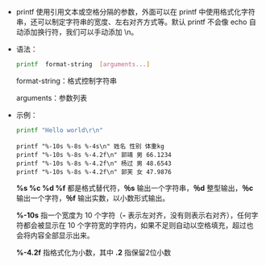 - printf 使用引用文本或空格分隔的参数，外面可以在 printf 中使用格式化字符串，还可以制定字符串的宽度、左右对齐方式等。默认 printf 不会像 echo 自动添加换行符，我们可以手动添加 \n。

- 语法：

  ```bash
  printf  format-string  [arguments...]
  ```
  
  format-string：格式控制字符串
  
  arguments：参数列表
  
- 示例：

  ```bash
  printf "Hello world\r\n"
  ```

  ```shell
  printf "%-10s %-8s %-4s\n" 姓名 性别 体重kg  
  printf "%-10s %-8s %-4.2f\n" 郭靖 男 66.1234
  printf "%-10s %-8s %-4.2f\n" 杨过 男 48.6543
  printf "%-10s %-8s %-4.2f\n" 郭芙 女 47.9876
  ```

  **%s %c %d %f** 都是格式替代符，**％s** 输出一个字符串，**％d** 整型输出，**％c** 输出一个字符，**％f** 输出实数，以小数形式输出。

  **%-10s** 指一个宽度为 10 个字符（**-** 表示左对齐，没有则表示右对齐），任何字符都会被显示在 10 个字符宽的字符内，如果不足则自动以空格填充，超过也会将内容全部显示出来。

  **%-4.2f** 指格式化为小数，其中 **.2** 指保留2位小数


